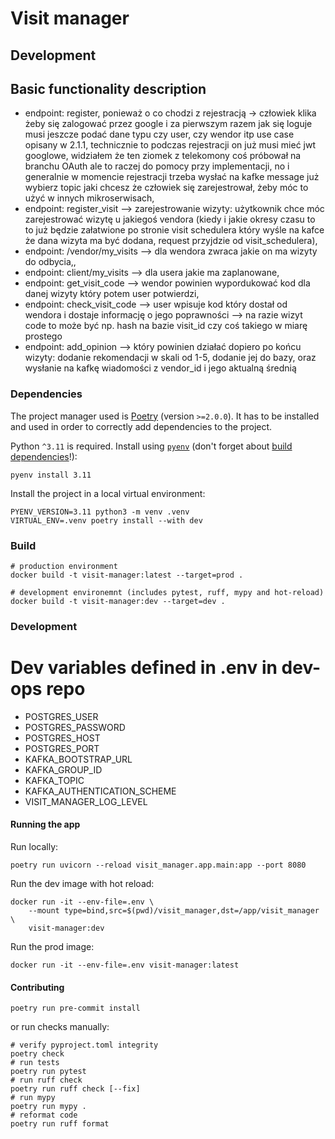 # Visit manager

## Development

## Basic functionality description
- endpoint: register, ponieważ o co chodzi z rejestracją -> człowiek klika żeby się zalogować przez google i za pierwszym razem jak się loguje musi jeszcze podać dane typu czy user, czy wendor itp use case opisany w 2.1.1, technicznie to podczas rejestracji on już musi mieć jwt googlowe, widziałem że ten ziomek z telekomony coś próbował na branchu OAuth ale to raczej do pomocy przy implementacji, no i generalnie w momencie rejestracji trzeba wysłać na kafke message już wybierz topic jaki chcesz że człowiek się zarejestrował, żeby móc to użyć w innych mikroserwisach,
- endpoint: register_visit --> zarejestrowanie wizyty: użytkownik chce móc zarejestrować wizytę u jakiegoś vendora (kiedy i jakie okresy czasu to to już będzie załatwione po stronie visit schedulera który wyśle na kafce że dana wizyta ma być dodana, request przyjdzie od visit_schedulera),
- endpoint: /vendor/my_visits --> dla wendora zwraca jakie on ma wizyty do odbycia,,
- endpoint: client/my_visits -->  dla usera jakie ma zaplanowane,
- endpoint: get_visit_code --> wendor powinien wypordukować kod dla danej wizyty który potem user potwierdzi,
- endpoint: check_visit_code --> user wpisuje kod który dostał od wendora i dostaje informację o jego poprawności --> na razie wizyt code to może być np. hash na bazie visit_id czy coś takiego w miarę prostego
- endpoint: add_opinion --> który powinien działać dopiero po końcu wizyty: dodanie rekomendacji w skali od 1-5, dodanie jej do bazy, oraz wysłanie na kafkę wiadomości z vendor_id i jego aktualną średnią


### Dependencies

The project manager used is [Poetry](https://python-poetry.org/) (version `>=2.0.0`).
It has to be installed and used in order to correctly add dependencies to the project.

Python `^3.11` is required. Install using [`pyenv`](https://github.com/pyenv/pyenv) (don't forget about [build dependencies](https://github.com/pyenv/pyenv)!):

```shell
pyenv install 3.11
```

Install the project in a local virtual environment:
```shell
PYENV_VERSION=3.11 python3 -m venv .venv
VIRTUAL_ENV=.venv poetry install --with dev
```

### Build

```shell
# production environment
docker build -t visit-manager:latest --target=prod .

# development environemnt (includes pytest, ruff, mypy and hot-reload)
docker build -t visit-manager:dev --target=dev .
```

### Development

# Dev variables defined in .env in dev-ops repo

- POSTGRES_USER
- POSTGRES_PASSWORD
- POSTGRES_HOST
- POSTGRES_PORT
- KAFKA_BOOTSTRAP_URL
- KAFKA_GROUP_ID
- KAFKA_TOPIC
- KAFKA_AUTHENTICATION_SCHEME
- VISIT_MANAGER_LOG_LEVEL

#### Running the app

Run locally:

```shell
poetry run uvicorn --reload visit_manager.app.main:app --port 8080
 ```

Run the dev image with hot reload:

```shell
docker run -it --env-file=.env \
    --mount type=bind,src=$(pwd)/visit_manager,dst=/app/visit_manager \
    visit-manager:dev
```

Run the prod image:

```shell
docker run -it --env-file=.env visit-manager:latest
```

#### Contributing

```shell
poetry run pre-commit install
```

or run checks manually:

```shell
# verify pyproject.toml integrity
poetry check
# run tests
poetry run pytest
# run ruff check
poetry run ruff check [--fix]
# run mypy
poetry run mypy .
# reformat code
poetry run ruff format
```
